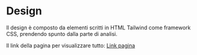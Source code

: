 # Design
Il design è composto da elementi scritti in HTML Tailwind come framework CSS, prendendo spunto dalla parte di analisi.

Il link della pagina per visualizzare tutto: [Link pagina](https://avo4camerun.github.io/Design/)
